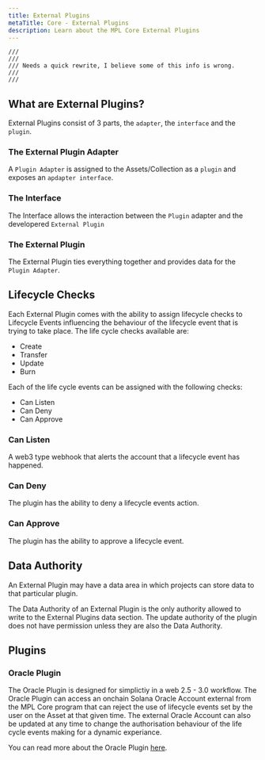 ```yaml
---
title: External Plugins
metaTitle: Core - External Plugins
description: Learn about the MPL Core External Plugins
---
```

```
///
///
/// Needs a quick rewrite, I believe some of this info is wrong.
///
///
```

## What are External Plugins?

External Plugins consist of 3 parts, the `adapter`, the `interface` and the `plugin`. 

### The External Plugin Adapter

A `Plugin Adapter` is assigned to the Assets/Collection as a `plugin` and exposes an `apdapter interface`.

### The Interface

The Interface allows the interaction between the `Plugin` adapter and the developered `External Plugin`


### The External Plugin

The External Plugin ties everything together and provides data for the `Plugin Adapter`.


## Lifecycle Checks

Each External Plugin comes with the ability to assign lifecycle checks to Lifecycle Events influencing the behaviour of the lifecycle event that is trying to take place. The life cycle checks available are:

- Create
- Transfer
- Update
- Burn


Each of the life cycle events can be assigned with the following checks:
- Can Listen
- Can Deny
- Can Approve

### Can Listen
A web3 type webhook that alerts the account that a lifecycle event has happened.

### Can Deny
The plugin has the ability to deny a lifecycle events action.

### Can Approve
The plugin has the ability to approve a lifecycle event.

## Data Authority

An External Plugin may have a data area in which projects can store data to that particular plugin.

The Data Authority of an External Plugin is the only authority allowed to write to the External Plugins data section. The update authority of the plugin does not have permission unless they are also the Data Authority.

## Plugins

### Oracle Plugin

The Oracle Plugin is designed for simplictiy in a web 2.5 - 3.0 workflow. The Oracle Plugin can access an onchain Solana Oracle Account external from the MPL Core program that can reject the use of lifecycle events set by the user on the Asset at that given time. The external Oracle Account can also be updated at any time to change the authorisation behaviour of the life cycle events making for a dynamic experiance.

You can read more about the Oracle Plugin [here](/core//external-plugins/oracle).


